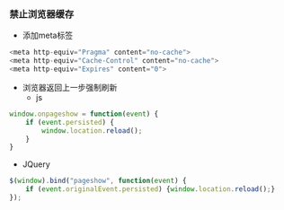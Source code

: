 ### 禁止浏览器缓存

* 添加meta标签

```js
<meta http-equiv="Pragma" content="no-cache"> 
<meta http-equiv="Cache-Control" content="no-cache"> 
<meta http-equiv="Expires" content="0">
```

* 浏览器返回上一步强制刷新
  * js

```js
window.onpageshow = function(event) {
    if (event.persisted) {
        window.location.reload();
    }
}
```

* JQuery

```js
$(window).bind("pageshow", function(event) {
    if (event.originalEvent.persisted) {window.location.reload();}
});
```



